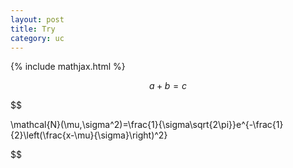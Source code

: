 ```yaml
---
layout: post
title: Try
category: uc
---
```


{% include mathjax.html %}

$$a+b=c $$


$$

\mathcal{N}(\mu,\sigma^2)=\frac{1}{\sigma\sqrt{2\pi}}e^{-\frac{1}{2}\left(\frac{x-\mu}{\sigma}\right)^2}

$$

